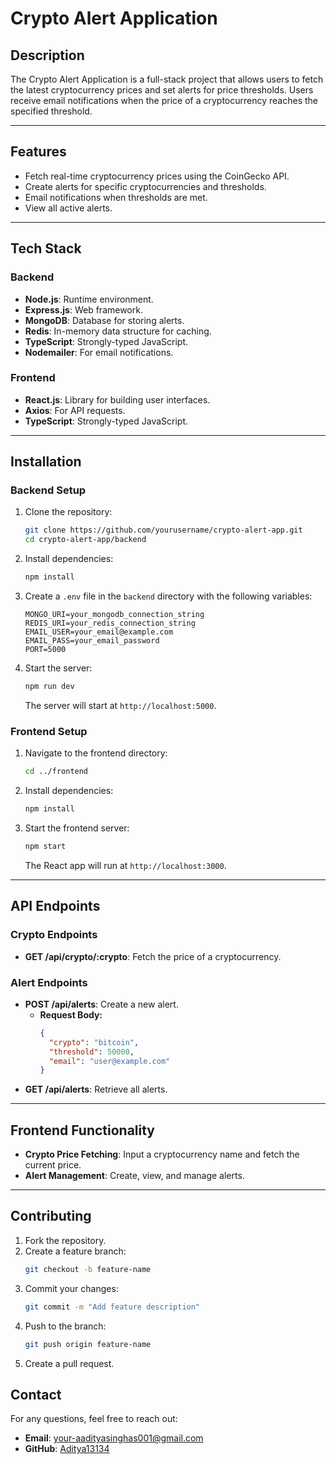 # Crypto Alert Application

## **Description**
The Crypto Alert Application is a full-stack project that allows users to fetch the latest cryptocurrency prices and set alerts for price thresholds. Users receive email notifications when the price of a cryptocurrency reaches the specified threshold.

---

## **Features**
- Fetch real-time cryptocurrency prices using the CoinGecko API.
- Create alerts for specific cryptocurrencies and thresholds.
- Email notifications when thresholds are met.
- View all active alerts.

---

## **Tech Stack**

### **Backend**
- **Node.js**: Runtime environment.
- **Express.js**: Web framework.
- **MongoDB**: Database for storing alerts.
- **Redis**: In-memory data structure for caching.
- **TypeScript**: Strongly-typed JavaScript.
- **Nodemailer**: For email notifications.

### **Frontend**
- **React.js**: Library for building user interfaces.
- **Axios**: For API requests.
- **TypeScript**: Strongly-typed JavaScript.

---

## **Installation**

### **Backend Setup**
1. Clone the repository:
    ```bash
    git clone https://github.com/yourusername/crypto-alert-app.git
    cd crypto-alert-app/backend
    ```
2. Install dependencies:
    ```bash
    npm install
    ```
3. Create a `.env` file in the `backend` directory with the following variables:
    ```env
    MONGO_URI=your_mongodb_connection_string
    REDIS_URI=your_redis_connection_string
    EMAIL_USER=your_email@example.com
    EMAIL_PASS=your_email_password
    PORT=5000
    ```
4. Start the server:
    ```bash
    npm run dev
    ```
    The server will start at `http://localhost:5000`.

### **Frontend Setup**
1. Navigate to the frontend directory:
    ```bash
    cd ../frontend
    ```
2. Install dependencies:
    ```bash
    npm install
    ```
3. Start the frontend server:
    ```bash
    npm start
    ```
    The React app will run at `http://localhost:3000`.

---

## **API Endpoints**

### **Crypto Endpoints**
- **GET /api/crypto/:crypto**: Fetch the price of a cryptocurrency.

### **Alert Endpoints**
- **POST /api/alerts**: Create a new alert.
    - **Request Body:**
      ```json
      {
        "crypto": "bitcoin",
        "threshold": 50000,
        "email": "user@example.com"
      }
      ```
- **GET /api/alerts**: Retrieve all alerts.

---

## **Frontend Functionality**
- **Crypto Price Fetching**: Input a cryptocurrency name and fetch the current price.
- **Alert Management**: Create, view, and manage alerts.

---


## **Contributing**
1. Fork the repository.
2. Create a feature branch:
    ```bash
    git checkout -b feature-name
    ```
3. Commit your changes:
    ```bash
    git commit -m "Add feature description"
    ```
4. Push to the branch:
    ```bash
    git push origin feature-name
    ```
5. Create a pull request.



## **Contact**
For any questions, feel free to reach out:
- **Email**: your-aadityasinghas001@gmail.com
- **GitHub**: [Aditya13134](https://github.com/Aditya13134)
